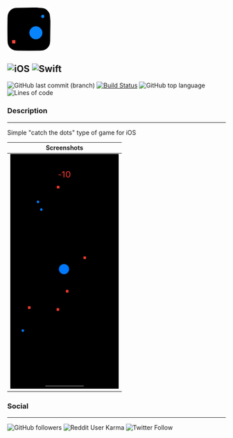 <img src="/Screenshots/Application Icon.png" width="100" align=middle>

![iOS](https://img.shields.io/badge/iOS-414141?style=flat&logo=ios&logoColor=white) ![Swift](https://img.shields.io/badge/Swift-FA7343?style=flat&logo=swift&logoColor=white)
-------------
![GitHub last commit (branch)](https://img.shields.io/github/last-commit/oguzhanvarsak/catcher) [![Build Status](https://www.travis-ci.com/oguzhanvarsak/catcher.svg)](https://www.travis-ci.com/oguzhanvarsak/catcher) ![GitHub top language](https://img.shields.io/github/languages/top/oguzhanvarsak/catcher) ![Lines of code](https://img.shields.io/tokei/lines/github/oguzhanvarsak/catcher)

### Description
------
Simple "catch the dots" type of game for iOS

Screenshots  |
------------------------------------|
<img src="/Screenshots/catcher.gif" width="250"> |

### Social

-------------
![GitHub followers](https://img.shields.io/github/followers/oguzhanvarsak?style=social) ![Reddit User Karma](https://img.shields.io/reddit/user-karma/combined/oguzhanvarsak?style=social) ![Twitter Follow](https://img.shields.io/twitter/follow/oguzhanvarsak?style=social)

